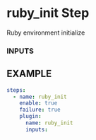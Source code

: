 
# ruby_init Step
Ruby environment initialize

### INPUTS

## EXAMPLE 

```yml
steps:
  - name: ruby_init
    enable: true
    failure: true
    plugin:
      name: ruby_init
      inputs:
```
